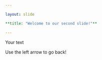 ```yaml
---

layout: slide

**title: "Welcome to our second slide!"**

---
```


Your text

Use the left arrow to go back!
